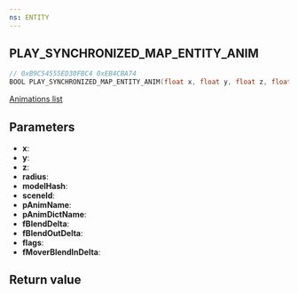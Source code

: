 ```yaml
---
ns: ENTITY
---
```

## PLAY_SYNCHRONIZED_MAP_ENTITY_ANIM

```c
// 0xB9C54555ED30FBC4 0xEB4CBA74
BOOL PLAY_SYNCHRONIZED_MAP_ENTITY_ANIM(float x, float y, float z, float radius, cs_type(Any) int modelHash, cs_type(Any) int sceneId, cs_type(Any*) char* pAnimName, cs_type(Any*) char* pAnimDictName, float fBlendDelta, float fBlendOutDelta, cs_type(Any) int flags, float fMoverBlendInDelta);
```

[Animations list](https://alexguirre.github.io/animations-list/)

## Parameters
* **x**:
* **y**:
* **z**:
* **radius**:
* **modelHash**:
* **sceneId**:
* **pAnimName**:
* **pAnimDictName**:
* **fBlendDelta**:
* **fBlendOutDelta**:
* **flags**:
* **fMoverBlendInDelta**:

## Return value

